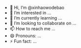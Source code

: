 - 👋 Hi, I’m @xinhaowodebao
- 👀 I’m interested in ...
- 🌱 I’m currently learning ...
- 💞️ I’m looking to collaborate on ...
- 📫 How to reach me ...
- 😄 Pronouns: ...
- ⚡ Fun fact: ...

<!---
xinhaowodebao/xinhaowodebao is a ✨ special ✨ repository because its `README.md` (this file) appears on your GitHub profile.
You can click the Preview link to take a look at your changes.
--->
